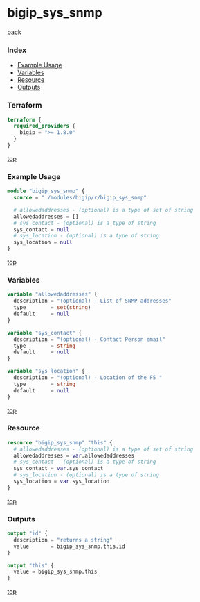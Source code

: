 # bigip_sys_snmp

[back](../bigip.md)

### Index

- [Example Usage](#example-usage)
- [Variables](#variables)
- [Resource](#resource)
- [Outputs](#outputs)

### Terraform

```terraform
terraform {
  required_providers {
    bigip = ">= 1.8.0"
  }
}
```

[top](#index)

### Example Usage

```terraform
module "bigip_sys_snmp" {
  source = "./modules/bigip/r/bigip_sys_snmp"

  # allowedaddresses - (optional) is a type of set of string
  allowedaddresses = []
  # sys_contact - (optional) is a type of string
  sys_contact = null
  # sys_location - (optional) is a type of string
  sys_location = null
}
```

[top](#index)

### Variables

```terraform
variable "allowedaddresses" {
  description = "(optional) - List of SNMP addresses"
  type        = set(string)
  default     = null
}

variable "sys_contact" {
  description = "(optional) - Contact Person email"
  type        = string
  default     = null
}

variable "sys_location" {
  description = "(optional) - Location of the F5 "
  type        = string
  default     = null
}
```

[top](#index)

### Resource

```terraform
resource "bigip_sys_snmp" "this" {
  # allowedaddresses - (optional) is a type of set of string
  allowedaddresses = var.allowedaddresses
  # sys_contact - (optional) is a type of string
  sys_contact = var.sys_contact
  # sys_location - (optional) is a type of string
  sys_location = var.sys_location
}
```

[top](#index)

### Outputs

```terraform
output "id" {
  description = "returns a string"
  value       = bigip_sys_snmp.this.id
}

output "this" {
  value = bigip_sys_snmp.this
}
```

[top](#index)